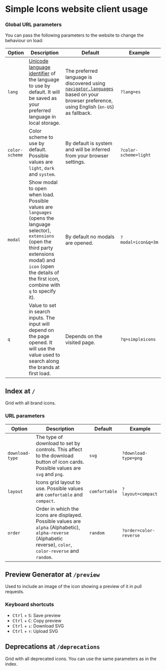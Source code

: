 # Simple Icons website client usage

### Global URL parameters

You can pass the following parameters to the website to change the behaviour on load:

| Option         | Description                                                                                                                                                                                                                        | Default                                                                                                                                                                                                         | Example               |
| -------------- | ---------------------------------------------------------------------------------------------------------------------------------------------------------------------------------------------------------------------------------- | --------------------------------------------------------------------------------------------------------------------------------------------------------------------------------------------------------------- | --------------------- |
| `lang`         | [Unicode language identifier] of the language to use by default. It will be saved as your preferred language in local storage.                                                                                                     | The preferred language is discovered using [`navigator.languages`](https://developer.mozilla.org/en-US/docs/Web/API/Navigator/languages) based on your browser preference, using English (`en-US`) as fallback. | `?lang=es`            |
| `color-scheme` | Color scheme to use by default. Possible values are `light`, `dark` and `system`.                                                                                                                                                  | By default is system and will be inferred from your browser settings.                                                                                                                                           | `?color-scheme=light` |
| `modal`        | Show modal to open when load. Possible values are `languages` (opens the language selector), `extensions` (open the third party extensions modal) and `icon` (open the details of the first icon, combine with `q` to specify it). | By default no modals are opened.                                                                                                                                                                                | `?modal=icon&q=3m`    |
| `q`            | Value to set in search inputs. The input will depend on the page opened. It will use the value used to search along the brands at first load.                                                                                      | Depends on the visited page.                                                                                                                                                                                    | `?q=simpleicons`      |

## Index at `/`

Grid with all brand icons.

### URL parameters

| Option          | Description                                                                                                                                                    | Default       | Example                |
| --------------- | -------------------------------------------------------------------------------------------------------------------------------------------------------------- | ------------- | ---------------------- |
| `download-type` | The type of download to set by controls. This affect to the download button of icon cards. Possible values are `svg` and `png`.                                | `svg`         | `?download-type=png`   |
| `layout`        | Icons grid layout to use. Possible values are `comfortable` and `compact`.                                                                                     | `comfortable` | `?layout=compact`      |
| `order`         | Order in which the icons are displayed. Possible values are `alpha` (Alphabetic), `alpha-reverse` (Alphabetic reverse), `color`, `color-reverse` and `random`. | `random`      | `?order=color-reverse` |

[Unicode language identifier]: https://unicode.org/reports/tr35/tr35.html#Unicode_language_identifier

## Preview Generator at `/preview`

Used to include an image of the icon showing a preview of it in pull requests.

### Keyboard shortcuts

- <kbd>Ctrl</kbd> + <kbd>S</kbd>: Save preview
- <kbd>Ctrl</kbd> + <kbd>C</kbd>: Copy preview
- <kbd>Ctrl</kbd> + <kbd>↓</kbd>: Download SVG
- <kbd>Ctrl</kbd> + <kbd>↑</kbd>: Upload SVG

## Deprecations at `/deprecations`

Grid with all deprecated icons. You can use the same parameters as in the index.
